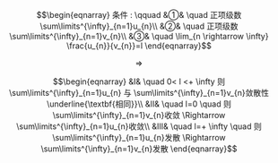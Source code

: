 $$\begin{eqnarray}
条件 : \qquad &①& \quad 正项级数\sum\limits^{\infty}_{n=1}u_{n}\\
&②& \quad 正项级数 \sum\limits^{\infty}_{n=1}v_{n}\\
&③& \quad \lim_{n \rightarrow \infty} \frac{u_{n}}{v_{n}}=l
\end{eqnarray}$$




$$\Rightarrow$$



$$\begin{eqnarray}
&Ⅰ& \quad 0< l <+ \infty 则 \sum\limits^{\infty}_{n=1}u_{n} 与 \sum\limits^{\infty}_{n=1}v_{n}敛散性 \underline{\textbf{相同}}\\
&Ⅱ& \quad l=0 \quad 则 \sum\limits^{\infty}_{n=1}v_{n}收敛 \Rightarrow \sum\limits^{\infty}_{n=1}u_{n}收敛\\
&Ⅲ& \quad l=+ \infty \quad 则\sum\limits^{\infty}_{n=1}u_{n}发散 \Rightarrow \sum\limits^{\infty}_{n=1}v_{n}发散
\end{eqnarray}$$